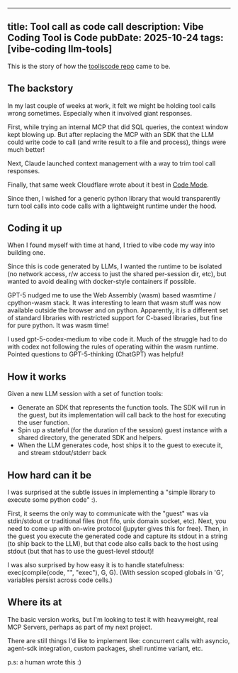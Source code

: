 
---
title: Tool call as code call
description: Vibe Coding Tool is Code
pubDate: 2025-10-24
tags: [vibe-coding llm-tools]
---

This is the story of how the [tooliscode repo](https://github.com/pradh/tooliscode) came to be.

## The backstory

In my last couple of weeks at work, it felt we might be holding tool calls wrong sometimes.  Especially when it involved giant responses.

First, while trying an internal MCP that did SQL queries, the context window kept blowing up.  But after replacing the MCP with an SDK that the LLM could write code to call (and write result to a file and process), things were much better!

Next, Claude launched context management with a way to trim tool call responses.

Finally, that same week Cloudflare wrote about it best in [Code Mode](https://blog.cloudflare.com/code-mode/).

Since then, I wished for a generic python library that would transparently turn tool calls into code calls with a lightweight runtime under the hood.

## Coding it up

When I found myself with time at hand, I tried to vibe code my way into building one.

Since this is code generated by LLMs, I wanted the runtime to be isolated (no network access, r/w access to just the shared per-session dir, etc), but wanted to avoid dealing with docker-style containers if possible.

GPT-5 nudged me to use the Web Assembly (wasm) based wasmtime / cpython-wasm stack.  It was interesting to learn that wasm stuff was now available outside the browser and on python.  Apparently, it is a different set of standard libraries with restricted support for C-based libraries, but fine for pure python.  It was wasm time!

I used gpt-5-codex-medium to vibe code it.  Much of the struggle had to do with codex not following the rules of operating within the wasm runtime.  Pointed questions to GPT-5-thinking (ChatGPT) was helpful!

## How it works

Given a new LLM session with a set of function tools:

*  Generate an SDK that represents the function tools.  The SDK will run in the guest, but its implementation will call back to the host for executing the user function.
*  Spin up a stateful (for the duration of the session) guest instance with a shared directory, the generated SDK and helpers.
*  When the LLM generates code, host ships it to the guest to execute it, and stream stdout/stderr back

## How hard can it be

I was surprised at the subtle issues in implementing a "simple library to execute some python code" :).

First, it seems the only way to communicate with the "guest" was via stdin/stdout or traditional files (not fifo, unix domain socket, etc).  Next, you need to come up with on-wire protocol (jupyter gives this for free).  Then, in the guest you execute the generated code and capture its stdout in a string (to ship back to the LLM), but that code also calls back to the host using stdout (but that has to use the guest-level stdout)!

I was also surprised by how easy it is to handle statefulness:  exec(compile(code, "<cell>", "exec"), G, G).  (With session scoped globals in 'G', variables persist across code cells.)

## Where its at

The basic version works, but I'm looking to test it with heavyweight, real MCP Servers, perhaps as part of my next project.

There are still things I'd like to implement like: concurrent calls with asyncio, agent-sdk integration, custom packages, shell runtime variant, etc.


p.s: a human wrote this :)